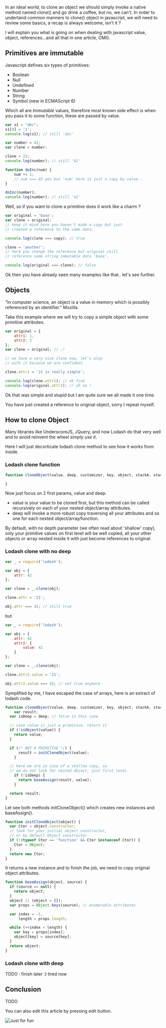 
In an ideal world, to clone an object we should simply invoke a native method named clone() and go drink a coffee, but no, we can't. In order to undertand common manners to clone() object in javascript, we will need to review some basics, a recap is always welcome, isn't it ?

I will explain you what is going on when dealing with javascript value, object, references...and all that in one article, OMG.

## Primitives are immutable

Javascript defines six types of primitives:

 - Boolean
 - Null
 - Undefined
 - Number
 - String
 - Symbol (new in ECMAScript 6)

Which all are *Immutable* values, therefore most known side effect is when you pass it to some function, these are passed by value.

```javascript
var s1 = "abc";
s1[0] = 'z';
console.log(s1); // still 'abc'

var number = 42;
var clone = number;

clone = 22;
console.log(number); // still '42'

function doInc(num) {
	num += 1;
	// num === 43 yes but 'num' here is just a copy by value..
}

doInc(number);
console.log(number); // still '42'
```

Well, so if you want to clone a primitive does it work like a charm ?

```javascript
var original = 'base';
var clone = original;
// keep it mind here you haven't made a copy but just
// created a reference to the same data.

console.log(clone === copy); // true

clone = 'another';
// here you change the reference but original still
// reference same string immutable data 'base'.

console.log(original === clone); // false

```
Ok then you have already seen many examples like that.. let's see further.

## Objects

"In computer science, an object is a value in memory which is possibly referenced by an identifier." Mozilla.

Take this example where we will try to copy a simple object with some primitive attributes.

```javascript
var original = {
	attr1: 1,
	attr2: 2
};
var clone = original; // :)

// we have a very nice clone now, let's play
// with it because we are confident.

clone.attr1 = 'it is really simple';

console.log(clone.attr1); // ok fine
console.log(original.attr1); // oh no !
```

Ok that was simple and stupid but I am quite sure we all made it one time.

You have just created a reference to original object, sorry I repeat myself.

## How to clone Object

Many libraries like UnderscoreJS, JQuery, and now Lodash do that very well and to avoid reinvent the wheel *simply use it*.

Here I will just decorticate lodash clone method to see how it works from inside.

### Lodash clone function

```javascript
function cloneObject(value, deep, customizer, key, object, stackA, stackB) {

}
```

Now just focus on 2 first params, value and deep.

- value is your value to be cloned first, but this method can be called recursively on each of your nested object/array attributes.
- deep will invoke a more robust copy traversing all your attributes and so one for each nexted object/array/function.

By default, with no depth parameter (we often read about 'shallow' copy), only your primitive values on first level will be well copied, all your other objects or array nested inside it with just become references to original.

### Lodash clone with no deep

```javascript
var _ = require('lodash');

var obj = {
    attr: 42
};

var clone = _.clone(obj);

clone.attr = '21';

obj.attr === 42; // still true
```

but

```javascript
var _ = require('lodash');

var obj = {
    attr: 42
    attr2: {
    	value: 42
	}
};

var clone = _.clone(obj);

clone.attr2.value = '21';

obj.attr2.value === 42; // not true anymore
```

Symplified by me, I have escaped the case of arrays, here is an extract of lodash code.

```javascript
function cloneObject(value, deep, customizer, key, object, stackA, stackB) {
	var result;
  var isDeep = deep; // false in this case

  // case value is just a primitive, return it
  if (!isObject(value)) {
    return value;
  }

  if (/* NOT A PRIMITIVE */) {
	  result = initCloneObject(value);
	}

  // here we are in case of a shallow copy, so
  // we do not look for nested object, just first level.
	if (!isDeep) {
	  return baseAssign(result, value);
	}

  return result;
}
```

Let see both methods initCloneObject() which creates new instances and baseAssign().

```javascript
function initCloneObject(object) {
  var Ctor = object.constructor;
  // look for your initial object constructor,
  // or by default Object constructor
  if (!(typeof Ctor == 'function' && Ctor instanceof Ctor)) {
    Ctor = Object;
  }
  return new Ctor;
}
```

It returns a new instance and to finish the job, we need to copy original object attributes.

```javascript
function baseAssign(object, source) {
  if (source == null) {
    return object;
  }
  object || (object = {});
  var props = Object.keys(source); // enumerable attributes

  var index = -1,
      length = props.length;

  while (++index < length) {
    var key = props[index];
    object[key] = source[key];
  }
  return object;
}
```

### Lodash clone with deep

TODO : finish later :) tired now

## Conclusion

TODO

You can also edit this article by pressing edit button.

![Just for fun](/images/posts/man-person-people-emotions.jpg)
